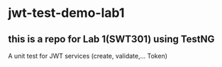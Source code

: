 # jwt-test-demo-lab1
## this is a repo for Lab 1(SWT301) using TestNG 
A unit test for JWT services (create, validate,... Token) 